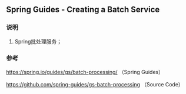 ## Spring Guides - Creating a Batch Service

### 说明

1. Spring批处理服务；

### 参考

https://spring.io/guides/gs/batch-processing/ （Spring Guides）

https://github.com/spring-guides/gs-batch-processing （Source Code）
